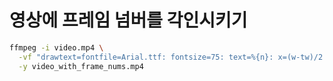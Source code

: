 # 영상에 프레임 넘버를 각인시키기

```bash
ffmpeg -i video.mp4 \
  -vf "drawtext=fontfile=Arial.ttf: fontsize=75: text=%{n}: x=(w-tw)/2: y=h-(2*lh): fontcolor=white: box=1: boxcolor=0x00000099" \
  -y video_with_frame_nums.mp4
```
